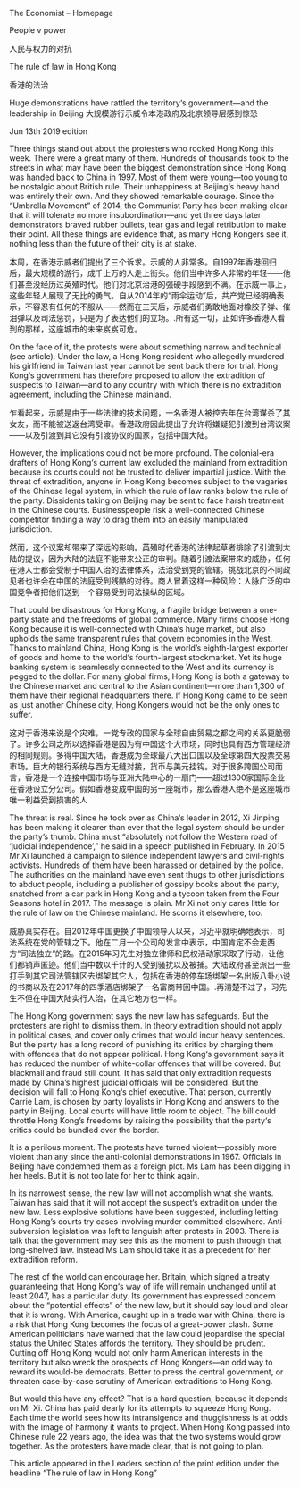 The Economist – Homepage

People v power

人民与权力的对抗

The rule of law in Hong Kong

香港的法治

Huge demonstrations have rattled the territory‘s government—and the leadership in Beijing
大规模游行示威令本港政府及北京领导层感到惊恐

Jun 13th 2019 edition


Three things stand out about the protesters who rocked Hong Kong this week. There were a great many of them. Hundreds of thousands took to the streets in what may have been the biggest demonstration since Hong Kong was handed back to China in 1997. Most of them were young—too young to be nostalgic about British rule. Their unhappiness at Beijing‘s heavy hand was entirely their own. And they showed remarkable courage. Since the “Umbrella Movement” of 2014, the Communist Party has been making clear that it will tolerate no more insubordination—and yet three days later demonstrators braved rubber bullets, tear gas and legal retribution to make their point. All these things are evidence that, as many Hong Kongers see it, nothing less than the future of their city is at stake.

本周，在香港示威者们提出了三个诉求。示威的人非常多。自1997年香港回归后，最大规模的游行，成千上万的人走上街头。他们当中许多人非常的年轻——他们甚至没经历过英殖时代。他们对北京治港的强硬手段感到不满。在示威一事上，这些年轻人展现了无比的勇气。自从2014年的“雨伞运动”后，共产党已经明确表示，不容忍有任何的不服从——然而在三天后，示威者们勇敢地面对橡胶子弹、催泪弹以及司法惩罚，只是为了表达他们的立场。.所有这一切，正如许多香港人看到的那样，这座城市的未来岌岌可危。


On the face of it, the protests were about something narrow and technical (see article). Under the law, a Hong Kong resident who allegedly murdered his girlfriend in Taiwan last year cannot be sent back there for trial. Hong Kong‘s government has therefore proposed to allow the extradition of suspects to Taiwan—and to any country with which there is no extradition agreement, including the Chinese mainland.

乍看起来，示威是由于一些法律的技术问题，一名香港人被控去年在台湾谋杀了其女友，而不能被送返台湾受审。香港政府因此提出了允许将嫌疑犯引渡到台湾议案——以及引渡到其它没有引渡协议的国家，包括中国大陆。

However, the implications could not be more profound. The colonial-era drafters of Hong Kong‘s current law excluded the mainland from extradition because its courts could not be trusted to deliver impartial justice. With the threat of extradition, anyone in Hong Kong becomes subject to the vagaries of the Chinese legal system, in which the rule of law ranks below the rule of the party. Dissidents taking on Beijing may be sent to face harsh treatment in the Chinese courts. Businesspeople risk a well-connected Chinese competitor finding a way to drag them into an easily manipulated jurisdiction.

然而，这个议案却带来了深远的影响。英殖时代香港的法律起草者排除了引渡到大陆的提议，因为大陆的法庭不能带来公正的审判。随着引渡法案带来的威胁，任何在港人士都会受制于中国人治的法律体系，法治受到党的管辖。挑战北京的不同政见者也许会在中国的法庭受到残酷的对待。商人冒着这样一种风险：人脉广泛的中国竞争者把他们送到一个容易受到司法操纵的区域。

That could be disastrous for Hong Kong, a fragile bridge between a one-party state and the freedoms of global commerce. Many firms choose Hong Kong because it is well-connected with China‘s huge market, but also upholds the same transparent rules that govern economies in the West. Thanks to mainland China, Hong Kong is the world’s eighth-largest exporter of goods and home to the world‘s fourth-largest stockmarket. Yet its huge banking system is seamlessly connected to the West and its currency is pegged to the dollar. For many global firms, Hong Kong is both a gateway to the Chinese market and central to the Asian continent—more than 1,300 of them have their regional headquarters there. If Hong Kong came to be seen as just another Chinese city, Hong Kongers would not be the only ones to suffer.


这对于香港来说是个灾难，一党专政的国家与全球自由贸易之都之间的关系更脆弱了。许多公司之所以选择香港是因为有中国这个大市场，同时也具有西方管理经济的相同规则。多得中国大陆，香港成为全球最八大出口国以及全球第四大股票交易市场。巨大的银行系统与西方无缝对接，货币与美元挂钩。对于很多跨国公司而言，香港是一个连接中国市场与亚洲大陆中心的一扇门——超过1300家国际企业在香港设立分公司。假如香港变成中国的另一座城市，那么香港人绝不是这座城市唯一利益受到损害的人


The threat is real. Since he took over as China‘s leader in 2012, Xi Jinping has been making it clearer than ever that the legal system should be under the party’s thumb. China must “absolutely not follow the Western road of ‘judicial independence’,” he said in a speech published in February. In 2015 Mr Xi launched a campaign to silence independent lawyers and civil-rights activists. Hundreds of them have been harassed or detained by the police. The authorities on the mainland have even sent thugs to other jurisdictions to abduct people, including a publisher of gossipy books about the party, snatched from a car park in Hong Kong and a tycoon taken from the Four Seasons hotel in 2017. The message is plain. Mr Xi not only cares little for the rule of law on the Chinese mainland. He scorns it elsewhere, too.

威胁真实存在。自2012年中国更换了中国领导人以来，习近平就明确地表示，司法系统在党的管辖之下。他在二月一个公司的发言中表示，中国肯定不会走西方“司法独立“的路。在2015年习先生对独立律师和民权活动家采取了行动，让他们都销声匿迹。他们当中数以千计的人受到骚扰以及被捕。大陆政府甚至派出一些打手到其它司法管辖区去绑架其它人，包括在香港的停车场绑架一名出版八卦小说的书商以及在2017年的四季酒店绑架了一名富商带回中国。.再清楚不过了，习先生不但在中国大陆实行人治，在其它地方也一样。

The Hong Kong government says the new law has safeguards. But the protesters are right to dismiss them. In theory extradition should not apply in political cases, and cover only crimes that would incur heavy sentences. But the party has a long record of punishing its critics by charging them with offences that do not appear political. Hong Kong‘s government says it has reduced the number of white-collar offences that will be covered. But blackmail and fraud still count. It has said that only extradition requests made by China’s highest judicial officials will be considered. But the decision will fall to Hong Kong‘s chief executive. That person, currently Carrie Lam, is chosen by party loyalists in Hong Kong and answers to the party in Beijing. Local courts will have little room to object. The bill could throttle Hong Kong’s freedoms by raising the possibility that the party‘s critics could be bundled over the border.

It is a perilous moment. The protests have turned violent—possibly more violent than any since the anti-colonial demonstrations in 1967. Officials in Beijing have condemned them as a foreign plot. Ms Lam has been digging in her heels. But it is not too late for her to think again.

In its narrowest sense, the new law will not accomplish what she wants. Taiwan has said that it will not accept the suspect‘s extradition under the new law. Less explosive solutions have been suggested, including letting Hong Kong’s courts try cases involving murder committed elsewhere. Anti-subversion legislation was left to languish after protests in 2003. There is talk that the government may see this as the moment to push through that long-shelved law. Instead Ms Lam should take it as a precedent for her extradition reform.

The rest of the world can encourage her. Britain, which signed a treaty guaranteeing that Hong Kong‘s way of life will remain unchanged until at least 2047, has a particular duty. Its government has expressed concern about the “potential effects” of the new law, but it should say loud and clear that it is wrong. With America, caught up in a trade war with China, there is a risk that Hong Kong becomes the focus of a great-power clash. Some American politicians have warned that the law could jeopardise the special status the United States affords the territory. They should be prudent. Cutting off Hong Kong would not only harm American interests in the territory but also wreck the prospects of Hong Kongers—an odd way to reward its would-be democrats. Better to press the central government, or threaten case-by-case scrutiny of American extraditions to Hong Kong.

But would this have any effect? That is a hard question, because it depends on Mr Xi. China has paid dearly for its attempts to squeeze Hong Kong. Each time the world sees how its intransigence and thuggishness is at odds with the image of harmony it wants to project. When Hong Kong passed into Chinese rule 22 years ago, the idea was that the two systems would grow together. As the protesters have made clear, that is not going to plan. 

This article appeared in the Leaders section of the print edition under the headline “The rule of law in Hong Kong”


